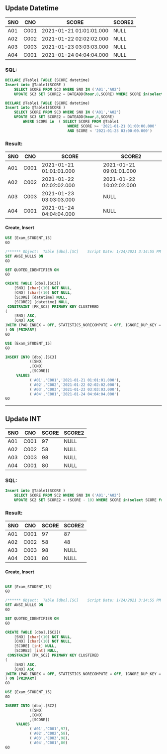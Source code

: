 ## Update Datetime

|SNO|CNO|SCORE|SCORE2|
|---|---|---|---|
|A01|C001|2021-01-21 01:01:01.000|NULL|
|A02|C002|2021-01-22 02:02:02.000|NULL|
|A03|C003|2021-01-23 03:03:03.000|NULL|
|A04|C001|2021-01-24 04:04:04.000|NULL|

### SQL:
```sql
DECLARE @Table1 TABLE (SCORE datetime)
Insert into @Table1(SCORE )
	SELECT SCORE FROM SC3 WHERE SNO IN ('A01','A02')
	UPDATE SC3 SET SCORE2 = DATEADD(hour,8,SCORE) WHERE SCORE in(select SCORE from @Table1)
```
```SQL
DECLARE @Table1 TABLE (SCORE datetime)
Insert into @Table1(SCORE )
	SELECT SCORE FROM SC3 WHERE SNO IN ('A01','A02')
	UPDATE SC3 SET SCORE2 = DATEADD(hour,8,SCORE) 
		WHERE SCORE in  ( SELECT SCORE FROM @Table1 
                            WHERE SCORE >= '2021-01-21 01:00:00.000' 
							AND SCORE < '2021-01-23 03:00:00.000')

```

### Result:
|SNO|CNO|SCORE|SCORE2|
|---|---|---|---|
|A01|C001|2021-01-21 01:01:01.000|2021-01-21 09:01:01.000|
|A02|C002|2021-01-22 02:02:02.000|2021-01-22 10:02:02.000|
|A03|C003|2021-01-23 03:03:03.000|NULL|
|A04|C001|2021-01-24 04:04:04.000|NULL|


#### Create, Insert
```sql
USE [Exam_STUDENT_15]
GO

/****** Object:  Table [dbo].[SC]    Script Date: 1/24/2021 3:14:55 PM ******/
SET ANSI_NULLS ON
GO

SET QUOTED_IDENTIFIER ON
GO

CREATE TABLE [dbo].[SC3](
	[SNO] [char](10) NOT NULL,
	[CNO] [char](10) NOT NULL,
	[SCORE] [datetime] NULL,
	[SCORE2] [datetime] NULL,
 CONSTRAINT [PK_SC3] PRIMARY KEY CLUSTERED 
(
	[SNO] ASC,
	[CNO] ASC
)WITH (PAD_INDEX = OFF, STATISTICS_NORECOMPUTE = OFF, IGNORE_DUP_KEY = OFF, ALLOW_ROW_LOCKS = ON, ALLOW_PAGE_LOCKS = ON) ON [PRIMARY]
) ON [PRIMARY]
GO

USE [Exam_STUDENT_15]
GO
```

```sql
INSERT INTO [dbo].[SC3]
           ([SNO]
           ,[CNO]
           ,[SCORE])
     VALUES
           ('A01','C001','2021-01-21 01:01:01.000'),
		   ('A02','C002','2021-01-22 02:02:02.000'),
		   ('A03','C003','2021-01-23 03:03:03.000'),
		   ('A04','C001','2021-01-24 04:04:04.000')
GO
```

---

## Update INT

|SNO|CNO|SCORE|SCORE2|
|---|---|---|---|
|A01|C001|97|NULL|
|A02|C002|58|NULL|
|A03|C003|98|NULL|
|A04|C001|80|NULL|

### SQL:
```sql
Insert into @Table1(SCORE )
	SELECT SCORE FROM SC2 WHERE SNO IN ('A01','A02')
	UPDATE SC2 SET SCORE2 = (SCORE - 10) WHERE SCORE in(select SCORE from @Table1)
```

### Result:
|SNO|CNO|SCORE|SCORE2|
|---|---|---|---|
|A01|C001|97|87|
|A02|C002|58|48|
|A03|C003|98|NULL|
|A04|C001|80|NULL|


#### Create, Insert
```sql

USE [Exam_STUDENT_15]
GO

/****** Object:  Table [dbo].[SC]    Script Date: 1/24/2021 3:14:55 PM ******/
SET ANSI_NULLS ON
GO

SET QUOTED_IDENTIFIER ON
GO

CREATE TABLE [dbo].[SC2](
	[SNO] [char](10) NOT NULL,
	[CNO] [char](10) NOT NULL,
	[SCORE] [int] NULL,
	[SCORE2] [int] NULL,
 CONSTRAINT [PK_SC2] PRIMARY KEY CLUSTERED 
(
	[SNO] ASC,
	[CNO] ASC
)WITH (PAD_INDEX = OFF, STATISTICS_NORECOMPUTE = OFF, IGNORE_DUP_KEY = OFF, ALLOW_ROW_LOCKS = ON, ALLOW_PAGE_LOCKS = ON) ON [PRIMARY]
) ON [PRIMARY]
GO

USE [Exam_STUDENT_15]
GO
```

```sql
INSERT INTO [dbo].[SC2]
           ([SNO]
           ,[CNO]
           ,[SCORE])
     VALUES
           ('A01','C001',97),
		   ('A02','C002',58),
		   ('A03','C003',98),
		   ('A04','C001',80)
GO
```